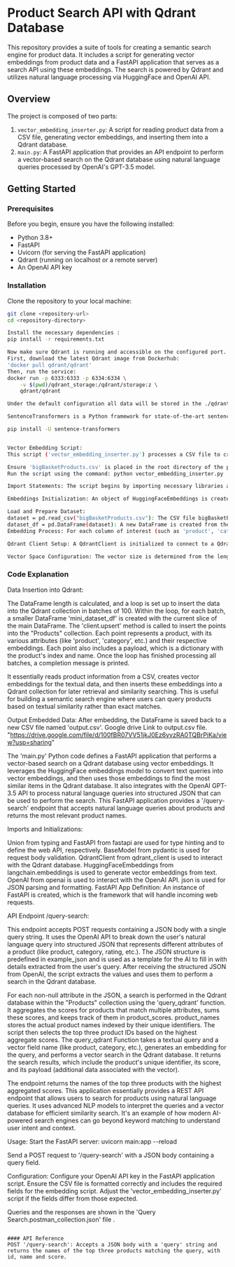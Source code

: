 # Product Search API with Qdrant Database

This repository provides a suite of tools for creating a semantic search engine for product data. It includes a script for generating vector embeddings from product data and a FastAPI application that serves as a search API using these embeddings. The search is powered by Qdrant and utilizes natural language processing via HuggingFace and OpenAI API.

## Overview

The project is composed of two parts:
1. `vector_embedding_inserter.py`: A script for reading product data from a CSV file, generating vector embeddings, and inserting them into a Qdrant database.
2. `main.py`: A FastAPI application that provides an API endpoint to perform a vector-based search on the Qdrant database using natural language queries processed by OpenAI's GPT-3.5 model.
## Getting Started

### Prerequisites

Before you begin, ensure you have the following installed:
- Python 3.8+
- FastAPI
- Uvicorn (for serving the FastAPI application)
- Qdrant (running on localhost or a remote server)
- An OpenAI API key

### Installation

Clone the repository to your local machine:

```bash
git clone <repository-url>
cd <repository-directory>

Install the necessary dependencies : 
pip install -r requirements.txt

Now make sure Qdrant is running and accessible on the configured port.
First, download the latest Qdrant image from Dockerhub:
'docker pull qdrant/qdrant'
Then, run the service:
docker run -p 6333:6333 -p 6334:6334 \
    -v $(pwd)/qdrant_storage:/qdrant/storage:z \
    qdrant/qdrant

Under the default configuration all data will be stored in the ./qdrant_storage directory. This will also be the only directory that both the Container and the host machine can both see.

SentenceTransformers is a Python framework for state-of-the-art sentence, text and image embeddings. You can use this framework to compute sentence / text embeddings for more than 100 languages. These embeddings can then be compared e.g. with cosine-similarity to find sentences with a similar meaning.

pip install -U sentence-transformers


Vector Embedding Script:
This script ('vector_embedding_inserter.py') processes a CSV file to create vector embeddings for product-related fields and inserts the data into a Qdrant collection.

Ensure 'bigBasketProducts.csv' is placed in the root directory of the project.
Run the script using the command: python vector_embedding_inserter.py

Import Statements: The script begins by importing necessary libraries and modules. QdrantClient from qdrant_client is used to interact with a Qdrant database. VectorParams and Distance are used to configure the vector space in which the data will be embedded. Pandas is imported for data manipulation, and HuggingFaceEmbeddings from langchain.embeddings is used to convert text data into vector embeddings.

Embeddings Initialization: An object of HuggingFaceEmbeddings is created. This object will be used to generate vector embeddings for textual data.

Load and Prepare Dataset:
dataset = pd.read_csv("bigBasketProducts.csv"): The CSV file bigBasketProducts.csv is loaded into a pandas DataFrame.
dataset_df = pd.DataFrame(dataset): A new DataFrame is created from the loaded data for further processing.
Embedding Process: For each column of interest (such as 'product', 'category', etc.), the script applies the embed_query method of the embeddings object to each value in the column to generate embeddings. This is done in a loop, and the embeddings for each column are stored in a new column with the suffix _embedding.

Qdrant Client Setup: A QdrantClient is initialized to connect to a Qdrant server running locally on the default port 6333.

Vector Space Configuration: The vector size is determined from the length of the embedding of the 'description' field. The script then configures a collection in Qdrant called "Products", setting up the vector space for each field with the cosine distance metric.

```

### Code Explanation 

Data Insertion into Qdrant:

The DataFrame length is calculated, and a loop is set up to insert the data into the Qdrant collection in batches of 100.
Within the loop, for each batch, a smaller DataFrame 'mini_dataset_df' is created with the current slice of the main DataFrame.
The 'client.upsert' method is called to insert the points into the "Products" collection. Each point represents a product, with its various attributes (like 'product', 'category', etc.) and their respective embeddings. Each point also includes a payload, which is a dictionary with the product's index and name. Once the loop has finished processing all batches, a completion message is printed.

It essentially reads product information from a CSV, creates vector embeddings for the textual data, and then inserts these embeddings into a Qdrant collection for later retrieval and similarity searching. This is useful for building a semantic search engine where users can query products based on textual similarity rather than exact matches.

Output Embedded Data: After embedding, the DataFrame is saved back to a new CSV file named 'output.csv'. Google drive Link to output.csv file. "https://drive.google.com/file/d/100fBR07VV51jkJ0Ez6yvzRA0TQBrPiKa/view?usp=sharing"


The 'main.py' Python code defines a FastAPI application that performs a vector-based search on a Qdrant database using vector embeddings. It leverages the HuggingFace embeddings model to convert text queries into vector embeddings, and then uses those embeddings to find the most similar items in the Qdrant database. It also integrates with the OpenAI GPT-3.5 API to process natural language queries into structured JSON that can be used to perform the search.
This FastAPI application provides a '/query-search' endpoint that accepts natural language queries about products and returns the most relevant product names.

Imports and Initializations:

Union from typing and FastAPI from fastapi are used for type hinting and to define the web API, respectively.
BaseModel from pydantic is used for request body validation.
QdrantClient from qdrant_client is used to interact with the Qdrant database.
HuggingFaceEmbeddings from langchain.embeddings is used to generate vector embeddings from text.
OpenAI from openai is used to interact with the OpenAI API.
json is used for JSON parsing and formatting.
FastAPI App Definition: An instance of FastAPI is created, which is the framework that will handle incoming web requests.

API Endpoint /query-search:

This endpoint accepts POST requests containing a JSON body with a single query string.
It uses the OpenAI API to break down the user's natural language query into structured JSON that represents different attributes of a product (like product, category, rating, etc.).
The JSON structure is predefined in example_json and is used as a template for the AI to fill in with details extracted from the user's query.
After receiving the structured JSON from OpenAI, the script extracts the values and uses them to perform a search in the Qdrant database.

For each non-null attribute in the JSON, a search is performed in the Qdrant database within the "Products" collection using the 'query_qdrant' function.
It aggregates the scores for products that match multiple attributes, sums these scores, and keeps track of them in product_scores.
product_names stores the actual product names indexed by their unique identifiers.
The script then selects the top three product IDs based on the highest aggregate scores.
The query_qdrant Function takes a textual query and a vector field name (like product, category, etc.), generates an embedding for the query, and performs a vector search in the Qdrant database.
It returns the search results, which include the product's unique identifier, its score, and its payload (additional data associated with the vector).

The endpoint returns the names of the top three products with the highest aggregated scores.
This application essentially provides a REST API endpoint that allows users to search for products using natural language queries. It uses advanced NLP models to interpret the queries and a vector database for efficient similarity search. It's an example of how modern AI-powered search engines can go beyond keyword matching to understand user intent and context.

Usage:
Start the FastAPI server: uvicorn main:app --reload

Send a POST request to '/query-search' with a JSON body containing a query field.

Configuration:
Configure your OpenAI API key in the FastAPI application script.
Ensure the CSV file is formatted correctly and includes the required fields for the embedding script.
Adjust the 'vector_embedding_inserter.py' script if the fields differ from those expected.

Queries and the responses are shown in the 'Query Search.postman_collection.json' file .

```

#### API Reference
POST '/query-search': Accepts a JSON body with a 'query' string and returns the names of the top three products matching the query, with id, name and score.
